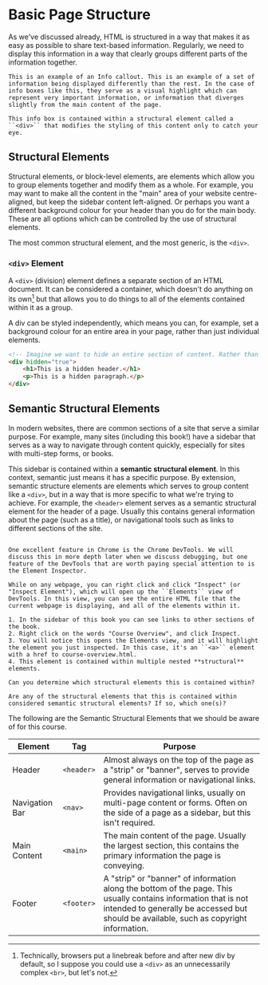 # Basic Page Structure

As we've discussed already, HTML is structured in a way that makes it as easy as possible to share text-based information. Regularly, we need to display this information in a way that clearly groups different parts of the information together.

```admonish info
This is an example of an Info callout. This is an example of a set of information being displayed differently than the rest. In the case of info boxes like this, they serve as a visual highlight which can represent very important information, or information that diverges slightly from the main content of the page.

This info box is contained within a structural element called a ``<div>`` that modifies the styling of this content only to catch your eye.
```

## Structural Elements
Structural elements, or block-level elements, are elements which allow you to group elements together and modify them as a whole. For example, you may want to make all the content in the "main" area of your website centre-aligned, but keep the sidebar content left-aligned. Or perhaps you want a different background colour for your header than you do for the main body. These are all options which can be controlled by the use of structural elements.

The most common structural element, and the most generic, is the ``<div>``. 

### ``<div>`` Element
A ``<div>`` (division) element defines a separate section of an HTML document. It can be considered a container, which doesn't do anything on its own[^note] but that allows you to do things to all of the elements contained within it as a group.

A div can be styled independently, which means you can, for example, set a background colour for an entire area in your page, rather than just individual elements.

```html
<!-- Imagine we want to hide an entire section of content. Rather than add the ``hidden`` attribute to each element individually, we can wrap all of the elements in a <div>, which we can hide instead. -->
<div hidden="true">
    <h1>This is a hidden header.</h1>
    <p>This is a hidden paragraph.</p>
</div>
```

[^note]: Technically, browsers put a linebreak before and after new div by default, so I suppose you could use a ``<div>`` as an unnecessarily complex ``<br>``, but let's not.

## Semantic Structural Elements
In modern websites, there are common sections of a site that serve a similar purpose. For example, many sites (including this book!) have a sidebar that serves as a way to navigate through content quickly, especially for sites with multi-step forms, or books.

This sidebar is contained within a **semantic structural element**. In this context, semantic just means it has a specific purpose. By extension, semantic structure elements are elements which serves to group content like a ``<div>``, but in a way that is more specific to what we're trying to achieve. For example, the ``<header>`` element serves as a semantic structural element for the header of a page. Usually this contains general information about the page (such as a title), or navigational tools such as links to different sections of the site.

~~~admonish note title="Lecture Exercise - Introduction to the Inspector"

One excellent feature in Chrome is the Chrome DevTools. We will discuss this in more depth later when we discuss debugging, but one feature of the DevTools that are worth paying special attention to is the Element Inspector.

While on any webpage, you can right click and click "Inspect" (or "Inspect Element"), which will open up the ``Elements`` view of DevTools. In this view, you can see the entire HTML file that the current webpage is displaying, and all of the elements within it. 

1. In the sidebar of this book you can see links to other sections of the book.
2. Right click on the words "Course Overview", and click Inspect.
3. You will notice this opens the Elements view, and it will highlight the element you just inspected. In this case, it's an ``<a>`` element with a href to course-overview.html.
4. This element is contained within multiple nested **structural** elements. 

Can you determine which structural elements this is contained within?

Are any of the structural elements that this is contained within considered semantic structural elements? If so, which one(s)?
~~~


The following are the Semantic Structural Elements that we should be aware of for this course.

| Element        | Tag          | Purpose                                                                                                                                                                                                    |
|----------------|--------------|------------------------------------------------------------------------------------------------------------------------------------------------------------------------------------------------------------|
| Header         | ``<header>`` | Almost always on the top of the page as a "strip" or "banner", serves to provide general information or navigational links.                                                                                |
| Navigation Bar | ``<nav>``    | Provides navigational links, usually on multi-page content or forms. Often on the side of a page as a sidebar, but this isn't required.                                                                    |
| Main Content   | ``<main>``   | The main content of the page. Usually the largest section, this contains the primary information the page is conveying.                                                                                    |
| Footer         | ``<footer>`` | A "strip" or "banner" of information along the bottom of the page. This usually contains information that is not intended to generally be accessed but should be available, such as copyright information. |